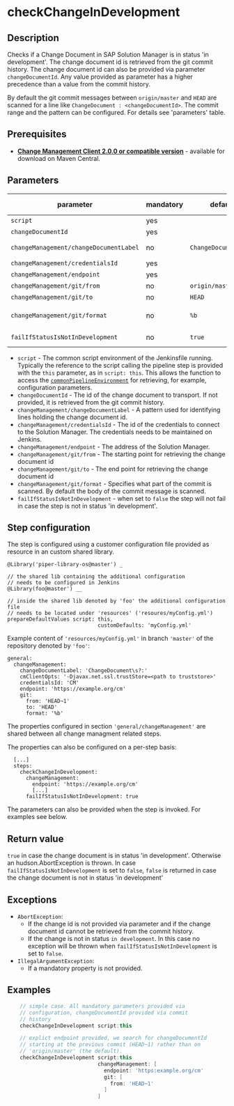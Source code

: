 # checkChangeInDevelopment

## Description

Checks if a Change Document in SAP Solution Manager is in status 'in development'. The change document id is retrieved from the git commit history. The change document id
can also be provided via parameter `changeDocumentId`. Any value provided as parameter has a higher precedence than a value from the commit history.

By default the git commit messages between `origin/master` and `HEAD` are scanned for a line like `ChangeDocument : <changeDocumentId>`. The commit
range and the pattern can be configured. For details see 'parameters' table.

## Prerequisites

* **[Change Management Client 2.0.0 or compatible version](http://central.maven.org/maven2/com/sap/devops/cmclient/dist.cli/)** - available for download on Maven Central.

## Parameters

| parameter          | mandatory | default                                                | possible values    |
| -------------------|-----------|--------------------------------------------------------|--------------------|
| `script`           | yes       |                                                        |                    |
| `changeDocumentId` | yes       |                                                        |                    |
| `changeManagement/changeDocumentLabel`        | no        | `ChangeDocument\s?:`                                   | regex pattern      |
| `changeManagement/credentialsId`    | yes       |                                                        |                    |
| `changeManagement/endpoint`         | yes       |                                                        |                    |
| `changeManagement/git/from`         | no        | `origin/master`                                        |                    |
| `changeManagement/git/to`           | no        | `HEAD`                                                 |                    |
| `changeManagement/git/format`        | no        | `%b`                                                   | see `git log --help` |
| `failIfStatusIsNotInDevelopment` | no | `true` | `true`, `false` |

* `script` - The common script environment of the Jenkinsfile running. Typically the reference to the script calling the pipeline step is provided with the `this` parameter, as in `script: this`. This allows the function to access the [`commonPipelineEnvironment`](commonPipelineEnvironment.md) for retrieving, for example, configuration parameters.
* `changeDocumentId` - The id of the change document to transport. If not provided, it is retrieved from the git commit history.
* `changeManagement/changeDocumentLabel` - A pattern used for identifying lines holding the change document id.
* `changeManagement/credentialsId` - The id of the credentials to connect to the Solution Manager. The credentials needs to be maintained on Jenkins.
* `changeManagement/endpoint` - The address of the Solution Manager.
* `changeManagement/git/from` - The starting point for retrieving the change document id
* `changeManagement/git/to` - The end point for retrieving the change document id
* `changeManagement/git/format` - Specifies what part of the commit is scanned. By default the body of the commit message is scanned.
* `failIfStatusIsNotInDevelopment` - when set to `false` the step will not fail in case the step is not in status 'in development'.

## Step configuration

The step is configured using a customer configuration file provided as
resource in an custom shared library.

```
@Library('piper-library-os@master') _

// the shared lib containing the additional configuration
// needs to be configured in Jenkins
@Library(foo@master') __

// inside the shared lib denoted by 'foo' the additional configuration file
// needs to be located under 'resources' ('resoures/myConfig.yml')
prepareDefaultValues script: this,
                             customDefaults: 'myConfig.yml'
```

Example content of ```'resources/myConfig.yml'``` in branch ```'master'``` of the repository denoted by
```'foo'```:

```
general:
  changeManagement:
    changeDocumentLabel: 'ChangeDocument\s?:'
    cmClientOpts: '-Djavax.net.ssl.trustStore=<path to truststore>'
    credentialsId: 'CM'
    endpoint: 'https://example.org/cm'
    git:
      from: 'HEAD~1'
      to: 'HEAD'
      format: '%b'
```

The properties configured in section `'general/changeManagement'` are shared between all change managment related steps.

The properties can also be configured on a per-step basis:

```
  [...]
  steps:
    checkChangeInDevelopment:
      changeManagement:
        endpoint: 'https://example.org/cm'
        [...]
      failIfStatusIsNotInDevelopment: true
```

The parameters can also be provided when the step is invoked. For examples see below.

## Return value

`true` in case the change document is in status 'in development'. Otherwise an hudson.AbortException is thrown. In case `failIfStatusIsNotInDevelopment`
is set to `false`, `false` is returned in case the change document is not in status 'in development'

## Exceptions

* `AbortException`:
  * If the change id is not provided via parameter and if the change document id cannot be retrieved from the commit history.
  * If the change is not in status `in development`. In this case no exception will be thrown when `failIfStatusIsNotInDevelopment` is set to `false`.
* `IllegalArgumentException`:
  * If a mandatory property is not provided.

## Examples

```groovy
    // simple case. All mandatory parameters provided via
    // configuration, changeDocumentId provided via commit
    // history
    checkChangeInDevelopment script:this
```

```groovy
    // explict endpoint provided, we search for changeDocumentId
    // starting at the previous commit (HEAD~1) rather than on
    // 'origin/master' (the default).
    checkChangeInDevelopment script:this
                             changeManagement: [
                               endpoint: 'https:example.org/cm'
                               git: [
                                 from: 'HEAD~1'
                               ]
                             ]
```
